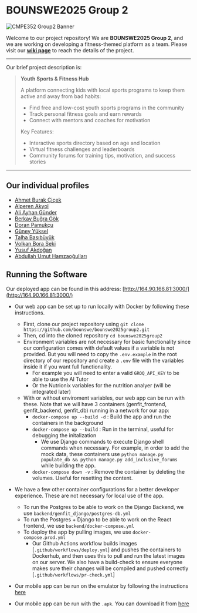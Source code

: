 # BOUNSWE2025 Group 2  
![CMPE352 Group2 Banner](https://github.com/user-attachments/assets/b3aabda0-598b-476b-8fe1-940e3cce8162)


Welcome to our project repository! We are **BOUNSWE2025 Group 2**, and we are working on developing a fitness-themed platform as a team.
Please visit our **[wiki page](https://github.com/bounswe/bounswe2025group2/wiki)** to reach the details of the project.

----

Our brief project description is:

> **Youth Sports & Fitness Hub**
>
> A platform connecting kids with local sports programs to keep them active and away from bad habits:
> - Find free and low-cost youth sports programs in the community
> - Track personal fitness goals and earn rewards
> - Connect with mentors and coaches for motivation
>  
> Key Features:
> - Interactive sports directory based on age and location
> - Virtual fitness challenges and leaderboards
> - Community forums for training tips, motivation, and success stories

----

## Our individual profiles

  - [Ahmet Burak Çiçek](https://github.com/bounswe/bounswe2025group2/wiki/Ahmet-Burak-%C3%87i%C3%A7ek)
  - [Alperen Akyol](https://github.com/bounswe/bounswe2025group2/wiki/Alperen-Akyol)
  - [Ali Ayhan Günder](https://github.com/bounswe/bounswe2025group2/wiki/Ali-Ayhan-Gunder)
  - [Berkay Buğra Gök](https://github.com/bounswe/bounswe2025group2/wiki/Berkay-Bu%C4%9Fra-G%C3%B6k)
  - [Doran Pamukçu](https://github.com/bounswe/bounswe2025group2/wiki/Doran-%E2%80%90-Introduction)
  - [Güney Yüksel](https://github.com/bounswe/bounswe2025group2/wiki/G%C3%BCney-Y%C3%BCksel)
  - [Talha Başıbüyük](https://github.com/bounswe/bounswe2025group2/wiki/Talha-Ba%C5%9F%C4%B1b%C3%BCy%C3%BCk)
  - [Volkan Bora Seki](https://github.com/bounswe/bounswe2025group2/wiki/Volkan-Bora-Seki)
  - [Yusuf Akdoğan](https://github.com/bounswe/bounswe2025group2/wiki/Yusuf-Akdo%C4%9Fan-Self-Introduction)
  - [Abdullah Umut Hamzaoğulları](https://github.com/bounswe/bounswe2025group2/wiki/Abdullah-Umut-Hamzao%C4%9Fullar%C4%B1)

## Running the Software

Our deployed app can be found in this address: [http://164.90.166.81:3000/](http://164.90.166.81:3000/)

- Our web app can be set up to run locally with Docker by following these instructions.
  -  First, clone our project repository using `git clone https://github.com/bounswe/bounswe2025group2.git`
  -  Then, cd into the cloned repository `cd bounswe2025group2`
  -  Environment variables are not necessary for basic functionality since our configuration comes with default values if a variable is not provided. But you will need to copy the `.env.example` in the root directory of our repository and create a `.env` file with the variables inside it if you want full functionality.
       - For example you will need to enter a valid `GROQ_API_KEY` to be able to use the AI Tutor
       - Or the Nutrionix variables for the nutrition analyer (will be integrated later)
  -  With or without enviroment variables, our web app can be run with these. Note that we will have 3 containers (genfit_frontend, genfit_backend, genfit_db) running in a network for our app:
       - `docker-compose up --build -d` : Build the app and run the containers in the background
       - `docker-compose up --build` : Run in the terminal, useful for debugging the initalization
           - We use Django commands to execute Django shell commands when necessary. For example, in order to add the mock data, these containers use `python manage.py populate_db && python manage.py add_inclusive_forums` while building the app.
       - `docker-compose down -v` : Remove the container by deleting the volumes. Useful for resetting the content.
- We have a few other container configurations for a better developer experience. These are not necessary for local use of the app.
     - To run the Postgres to be able to work on the Django Backend, we use `backend/genfit_django/postgres-db.yml`
     - To run the Postgres + Django to be able to work on the React frontend, we use `backend/docker-compose.yml`
     - To deploy the app by pulling images, we use `docker-compose.prod.yml`
         - Our Github Actions workflow builds images [`.github/workflows/deploy.yml`] and pushes the containers to Dockerhub, and then uses this to pull and run the latest images on our server. We also have a build-check to ensure everyone makes sure their changes will be compiled and pushed correctly [`.github/workflows/pr-check.yml`] 

- Our mobile app can be run on the emulator by following the instructions [here](https://github.com/bounswe/bounswe2025group2/tree/main/mobile_frontend)

- Our mobile app can be run with the `.apk`. You can download it from [here](https://github.com/bounswe/bounswe2025group2/blob/main/mobile_frontend/android/apk/app-debug.zip)
